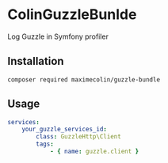 # ColinGuzzleBunlde

Log Guzzle in Symfony profiler

## Installation

```composer required maximecolin/guzzle-bundle```

## Usage

```yaml
services:
    your_guzzle_services_id:
        class: GuzzleHttp\Client
        tags:
            - { name: guzzle.client }
```

